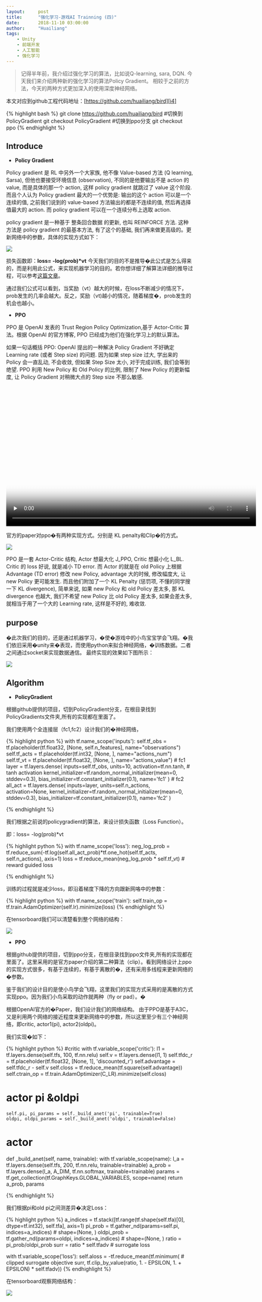 ```yaml
---
layout:     post
title:      "强化学习-游戏AI Trainning (四)"
date:       2018-11-10 03:00:00
author:     "Huailiang"
tags:
    - Unity
    - 前端开发
    - 人工智能
    - 强化学习
---
```



> 记得半年前，我介绍过强化学习的算法，比如说Q-learning, sara, DQN. 今天我们来介绍两种新的强化学习的算法Policy Gradient。  相较于之前的方法，今天的两种方式更加深入的使用深度神经网络。


本文对应到github工程代码地址：[https://github.com/huailiang/bird][i4]

{% highlight bash %}
git clone https://github.com/huailiang/bird
#切换到PolicyGradient
git checkout PolicyGradient
#切换到ppo分支
git checkout ppo
{% endhighlight %}

## Introduce

- <b>Policy Gradient</b>

Policy gradient 是 RL 中另外一个大家族, 他不像 Value-based 方法 (Q learning, Sarsa), 但他也要接受环境信息 (observation), 不同的是他要输出不是 action 的 value, 而是具体的那一个 action, 这样 policy gradient 就跳过了 value 这个阶段. 而且个人认为 Policy gradient 最大的一个优势是: 输出的这个 action 可以是一个连续的值, 之前我们说到的 value-based 方法输出的都是不连续的值, 然后再选择值最大的 action. 而 policy gradient 可以在一个连续分布上选取 action.

 policy gradient 是一种基于 整条回合数据 的更新, 也叫 REINFORCE 方法. 这种方法是 policy gradient 的最基本方法, 有了这个的基础, 我们再来做更高级的。更新网络中的参数，具体的实现方式如下：

![](/img/in-post/post-reinforcement/re21.jpg)


损失函数即：<b>loss= -log(prob)*vt</b>
今天我们的目的不是推导�此公式是怎么得来的，而是利用此公式，来实现机器学习的目的。若你想详细了解算法详细的推导过程，可以参考[这篇文章][i1]。

通过我们公式可以看到，当奖励（vt）越大的时候，在loss不断减少的情况下，prob发生的几率会越大。反之，奖励（vt)越小的情况，随着梯度�，prob发生的机会也越小。

- <b>PPO</b>


PPO 是 OpenAI 发表的 Trust Region Policy Optimization,基于 Actor-Critic 算法。根据 OpenAI 的官方博客, PPO 已经成为他们在强化学习上的默认算法。

如果一句话概括 PPO: OpenAI 提出的一种解决 Policy Gradient 不好确定 Learning rate (或者 Step size) 的问题. 因为如果 step size 过大, 学出来的 Policy 会一直乱动, 不会收敛, 但如果 Step Size 太小, 对于完成训练, 我们会等到绝望. PPO 利用 New Policy 和 Old Policy 的比例, 限制了 New Policy 的更新幅度, 让 Policy Gradient 对稍微大点的 Step size 不那么敏感.

<video id="video" controls="" preload="none" poster="/img/in-post/post-reinforcement/re6.jpg" width="674" height="379">
      <source id="mp4" src="https://morvanzhou.github.io/static/results/reinforcement-learning/6-4-demo_openai.mp4" type="video/mp4">
      <p>Your user agent does not support the HTML5 Video element.</p>
</video>

官方的paper对ppo�有两种实现方式。分别是 KL penalty和Clip�的方式。

![](/img/in-post/post-reinforcement/re22.jpg)

PPO 是一套 Actor-Critic 结构, Actor 想最大化 J_PPO, Critic 想最小化 L_BL. Critic 的 loss 好说, 就是减小 TD error. 而 Actor 的就是在 old Policy 上根据 Advantage (TD error) 修改 new Policy, advantage 大的时候, 修改幅度大, 让 new Policy 更可能发生. 而且他们附加了一个 KL Penalty (惩罚项, 不懂的同学搜一下 KL divergence), 简单来说, 如果 new Policy 和 old Policy 差太多, 那 KL divergence 也越大, 我们不希望 new Policy 比 old Policy 差太多, 如果会差太多, 就相当于用了一个大的 Learning rate, 这样是不好的, 难收敛.

## purpose

�此次我们的目的，还是通过机器学习，�使�游戏中的小鸟宝宝学会飞翔。�我们依旧采用�unity来�表现，而使用python来拟合神经网络，�训练数据。二者之间通过socket来实现数据通信。
最终实现的效果如下图所示：

![](/img/in-post/post-reinforcement/re10.gif)

## Algorithm

- <b>PolicyGradient</b>

根据github提供的项目，切到PolicyGradient分支，在根目录找到PolicyGradients文件夹,所有的实现都在里面了。

我们使用两个全连接层（fc1,fc2）设计我们的�神经网络，

{% highlight python %}
with tf.name_scope('inputs'):
    self.tf_obs = tf.placeholder(tf.float32, [None, self.n_features], name="observations")
    self.tf_acts = tf.placeholder(tf.int32, [None, ], name="actions_num")
    self.tf_vt = tf.placeholder(tf.float32, [None, ], name="actions_value")
    # fc1
    layer = tf.layers.dense(
        inputs=self.tf_obs,
        units=10,
        activation=tf.nn.tanh,  # tanh activation
        kernel_initializer=tf.random_normal_initializer(mean=0, stddev=0.3),
        bias_initializer=tf.constant_initializer(0.1),
        name='fc1'
    )
    # fc2
    all_act = tf.layers.dense(
        inputs=layer,
        units=self.n_actions,
        activation=None,
        kernel_initializer=tf.random_normal_initializer(mean=0, stddev=0.3),
        bias_initializer=tf.constant_initializer(0.1),
        name='fc2'
    )

{% endhighlight %}

我们根据之前说的policygradient的算法，来设计损失函数（Loss Function）。

即：loss= -log(prob)*vt

{% highlight python %}
 with tf.name_scope('loss'):
    neg_log_prob = tf.reduce_sum(-tf.log(self.all_act_prob)*tf.one_hot(self.tf_acts, self.n_actions), axis=1)
    loss = tf.reduce_mean(neg_log_prob * self.tf_vt)  # reward guided loss

{% endhighlight %}

训练的过程就是减少loss，即沿着梯度下降的方向跟新网咯中的参数：

{% highlight python %}
with tf.name_scope('train'):
    self.train_op = tf.train.AdamOptimizer(self.lr).minimize(loss)
{% endhighlight %}

在tensorboard我们可以清楚看到整个网络的结构：

![](/img/in-post/post-reinforcement/re23.jpg)


- <b>PPO</b>

根据github提供的项目，切到ppo分支，在根目录找到ppo文件夹,所有的实现都在里面了。这里采用的是官方paper介绍的第二种算法（clip）。看到网络设计上ppo的实现方式很多，有基于连续的，有基于离散的�，还有采用多线程来更新网络的�参数。

鉴于我们的设计目的是使小鸟学会飞翔，这里我们的实现方式采用的是离散的方式实现ppo。因为我们小鸟采取的动作就两种（fly or pad）。�

根据OpenAI官方的�Paper，我们设计我们的网络结构。 由于PPO是基于A3C，又是利用两个网络的接近程度来更新网络中的参数，所以这里至少有三个神经网络，即critic, actor1(pi), actor2(oldpi)。

我们实现�如下：

{% highlight python %}
#critic
with tf.variable_scope('critic'):
    l1 = tf.layers.dense(self.tfs, 100, tf.nn.relu)
    self.v = tf.layers.dense(l1, 1)
    self.tfdc_r = tf.placeholder(tf.float32, [None, 1], 'discounted_r')
    self.advantage = self.tfdc_r - self.v
    self.closs = tf.reduce_mean(tf.square(self.advantage))
    self.ctrain_op = tf.train.AdamOptimizer(C_LR).minimize(self.closs)

# actor  pi &oldpi
    self.pi, pi_params = self._build_anet('pi', trainable=True)
    oldpi, oldpi_params = self._build_anet('oldpi', trainable=False)

# actor
def _build_anet(self, name, trainable):
    with tf.variable_scope(name):
        l_a = tf.layers.dense(self.tfs, 200, tf.nn.relu, trainable=trainable)
        a_prob = tf.layers.dense(l_a, A_DIM, tf.nn.softmax, trainable=trainable)
    params = tf.get_collection(tf.GraphKeys.GLOBAL_VARIABLES, scope=name)
    return a_prob, params

{% endhighlight %}

我们根据pi和old pi之间测差异�决定Loss：

{% highlight python %}
a_indices = tf.stack([tf.range(tf.shape(self.tfa)[0], dtype=tf.int32), self.tfa], axis=1)
pi_prob = tf.gather_nd(params=self.pi, indices=a_indices)   # shape=(None, )
oldpi_prob = tf.gather_nd(params=oldpi, indices=a_indices)  # shape=(None, )
ratio = pi_prob/oldpi_prob
surr = ratio * self.tfadv                       # surrogate loss

with tf.variable_scope('loss'):
    self.aloss = -tf.reduce_mean(tf.minimum(        # clipped surrogate objective
    surr,
    tf.clip_by_value(ratio, 1. - EPSILON, 1. + EPSILON) * self.tfadv))
{% endhighlight %}

在tensorboard观察网络结构：

![](/img/in-post/post-reinforcement/re25.jpg)



[i1]: https://blog.csdn.net/qq_30615903/article/details/80747380
[i2]: https://github.com/Tencent/xLua
[i4]: https://github.com/huailiang/bird